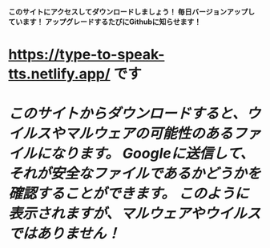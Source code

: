 **このサイトにアクセスしてダウンロードしましょう！ 毎日バージョンアップしています！ アップグレードするたびにGithubに知らせます！**
# https://type-to-speak-tts.netlify.app/ です

# *このサイトからダウンロードすると、ウイルスやマルウェアの可能性のあるファイルになります。 Googleに送信して、それが安全なファイルであるかどうかを確認することができます。 このように表示されますが、マルウェアやウイルスではありません！*
